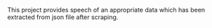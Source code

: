 This project provides speech of an appropriate data which has been extracted from json file after scraping.